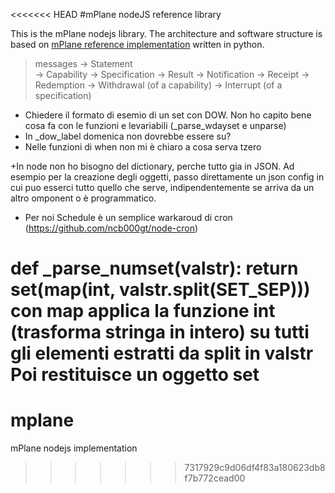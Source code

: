 <<<<<<< HEAD
#mPlane nodeJS reference library

This is the mPlane nodejs library. 
The architecture and software structure is based on [mPlane reference implementation](http://fp7mplane.github.io/protocol-ri/) written in python.

>messages 
>        -> Statement    
>                -> Capability 
>                -> Specification
>                -> Result 
>        -> Notification
>                -> Receipt 
>                -> Redemption 
>                -> Withdrawal  (of a capability)
>                -> Interrupt (of a specification)
>
>

+ Chiedere il formato di esemio di un set con DOW. Non ho capito bene cosa fa con le funzioni e levariabili (_parse_wdayset e unparse)
+ In _dow_label domenica non dovrebbe essere su?
+ Nelle funzioni di when non mi è chiaro a cosa serva tzero

+In node non ho bisogno del dictionary, perche tutto gia in JSON. Ad esempio per la creazione degli oggetti, passo direttamente un json config in cui puo esserci tutto quello che serve, indipendentemente se arriva da un altro omponent o è programmatico.

+ Per noi Schedule è un semplice warkaroud di cron (https://github.com/ncb000gt/node-cron)

def _parse_numset(valstr):
    return set(map(int, valstr.split(SET_SEP))) 
    con map applica la funzione int (trasforma stringa in intero) su tutti gli elementi estratti da split in valstr
    Poi restituisce un oggetto set
=======
mplane
======

mPlane nodejs implementation
>>>>>>> 7317929c9d06df4f83a180623db8f7b772cead00
